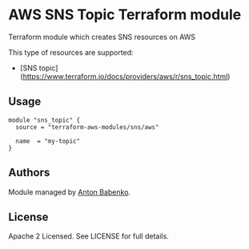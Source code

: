 AWS SNS Topic Terraform module
==============================

Terraform module which creates SNS resources on AWS

This type of resources are supported:

* [SNS topic] (https://www.terraform.io/docs/providers/aws/r/sns_topic.html)

Usage
-----

```hcl
module "sns_topic" {
  source = "terraform-aws-modules/sns/aws"
  
  name  = "my-topic"
}
```

Authors
-------

Module managed by [Anton Babenko](https://github.com/antonbabenko).

License
-------

Apache 2 Licensed. See LICENSE for full details.
